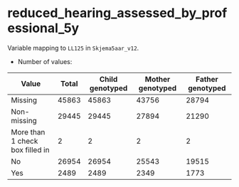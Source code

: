 # reduced_hearing_assessed_by_professional_5y
Variable mapping to `LL125` in `Skjema5aar_v12`.
- Number of values:

| Value | Total | Child genotyped | Mother genotyped | Father genotyped |
| ----- | ----- | --------------- | ---------------- | ---------------- |
| Missing | 45863 | 45863 | 43756 | 28794 |
| Non-missing | 29445 | 29445 | 27894 | 21290 |
| More than 1 check box filled in | 2 | 2 | 2 |2 |
| No | 26954 | 26954 | 25543 |19515 |
| Yes | 2489 | 2489 | 2349 |1773 |



